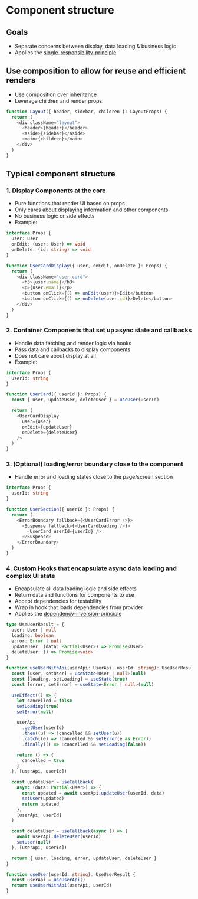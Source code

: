 # Component structure

## Goals

* Separate concerns between display, data loading & business logic
* Applies the [single-responsibility-principle](../clean-code/single-responsibility-principle.md)

## Use composition to allow for reuse and efficient renders

* Use composition over inheritance
* Leverage children and render props:

```typescript
function Layout({ header, sidebar, children }: LayoutProps) {
  return (
    <div className="layout">
      <header>{header}</header>
      <aside>{sidebar}</aside>
      <main>{children}</main>
    </div>
  )
}
```

## Typical component structure

### 1. Display Components at the core

* Pure functions that render UI based on props
* Only cares about displaying information and other components
* No business logic or side effects
* Example:

```typescript
interface Props {
  user: User
  onEdit: (user: User) => void
  onDelete: (id: string) => void
}

function UserCardDisplay({ user, onEdit, onDelete }: Props) {
  return (
    <div className="user-card">
      <h3>{user.name}</h3>
      <p>{user.email}</p>
      <button onClick={() => onEdit(user)}>Edit</button>
      <button onClick={() => onDelete(user.id)}>Delete</button>
    </div>
  )
}
```

### 2. Container Components that set up async state and callbacks

* Handle data fetching and render logic via hooks
* Pass data and callbacks to display components
* Does not care about display at all
* Example:

```typescript
interface Props {
  userId: string
}

function UserCard({ userId }: Props) {
  const { user, updateUser, deleteUser } = useUser(userId)

  return (
    <UserCardDisplay
      user={user}
      onEdit={updateUser}
      onDelete={deleteUser}
    />
  )
}
```

### 3. (Optional) loading/error boundary close to the component

* Handle error and loading states close to the page/screen section

```typescript
interface Props {
  userId: string
}

function UserSection({ userId }: Props) {
  return (
    <ErrorBoundary fallback={<UserCardError />}>
      <Suspense fallback={<UserCardLoading />}>
        <UserCard userId={userId} />
      </Suspense>
    </ErrorBoundary>
  )
}

```

### 4. Custom Hooks that encapsulate async data loading and complex UI state

* Encapsulate all data loading logic and side effects
* Return data and functions for components to use
* Accept dependencies for testability
* Wrap in hook that loads dependencies from provider
* Applies the [dependency-inversion-principle](../clean-code/dependency-inversion-principle.md)

```typescript
type UseUserResult = {
  user: User | null
  loading: boolean
  error: Error | null
  updateUser: (data: Partial<User>) => Promise<User>
  deleteUser: () => Promise<void>
}

function useUserWithApi(userApi: UserApi, userId: string): UseUserResult {
  const [user, setUser] = useState<User | null>(null)
  const [loading, setLoading] = useState(true)
  const [error, setError] = useState<Error | null>(null)

  useEffect(() => {
    let cancelled = false
    setLoading(true)
    setError(null)

    userApi
      .getUser(userId)
      .then((u) => !cancelled && setUser(u))
      .catch((e) => !cancelled && setError(e as Error))
      .finally(() => !cancelled && setLoading(false))

    return () => {
      cancelled = true
    }
  }, [userApi, userId])

  const updateUser = useCallback(
    async (data: Partial<User>) => {
      const updated = await userApi.updateUser(userId, data)
      setUser(updated)
      return updated
    },
    [userApi, userId]
  )

  const deleteUser = useCallback(async () => {
    await userApi.deleteUser(userId)
    setUser(null)
  }, [userApi, userId])

  return { user, loading, error, updateUser, deleteUser }
}

function useUser(userId: string): UseUserResult {
  const userApi = useUserApi()
  return useUserWithApi(userApi, userId)
}
```
